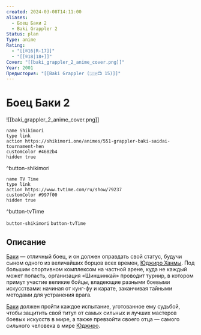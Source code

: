 ```yaml
---
created: 2024-03-08T14:11:00
aliases:
  - Боец Баки 2
  - Baki Grappler 2
Status: plan
Type: anime
Rating:
  - "[[®️16|R-17]]"
  - "[[®️18|18+]]"
Cover: "[[baki_grappler_2_anime_cover.png]]"
Year: 2001
Предыстория: "[[Baki Grappler (🇯🇵📺 15)]]"
---
```


# Боец Баки 2

![[baki_grappler_2_anime_cover.png]]

```button
name Shikimori
type link
action https://shikimori.one/animes/551-grappler-baki-saidai-tournament-hen
customColor #4682b4
hidden true
```
^button-shikimori

```button
name TV Time
type link
action https://www.tvtime.com/ru/show/79237
customColor #997f00
hidden true
```
^button-tvTime



`button-shikimori` `button-tvTime`

## Описание

[Баки](https://shikimori.one/characters/10498-baki-hanma) — отличный боец, и он должен оправдать свой статус, будучи сыном одного из величайших борцов всех времен, [Юджиро Ханмы](https://shikimori.one/characters/10499-yuujirou-hanma). Под большим спортивном комплексом на частной арене, куда не каждый может попасть, организация «Шиншинкай» проводит турнир, в котором примут участие великие бойцы, владеющие разными боевыми искусствами: начиная от кунг-фу и карате, заканчивая тайными методами для устранения врага.

[Баки](https://shikimori.one/characters/10498-baki-hanma) должен пройти каждое испытание, уготованное ему судьбой, чтобы защитить свой титул от самых сильных и лучших мастеров боевых искусств в мире, а также превзойти своего отца — самого сильного человека в мире [Юджиро](https://shikimori.one/characters/10499-yuujirou-hanma).
